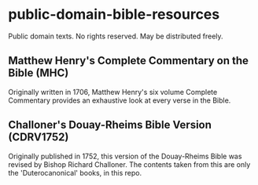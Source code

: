 # public-domain-bible-resources

Public domain texts. No rights reserved. May be distributed freely.

## Matthew Henry's Complete Commentary on the Bible (MHC)
Originally written in 1706, Matthew Henry's six volume Complete Commentary provides an exhaustive look at every verse in the Bible.

## Challoner's Douay-Rheims Bible Version (CDRV1752)
Originally published in 1752, this version of the Douay-Rheims Bible was revised by Bishop Richard Challoner. The contents taken from this are only the 'Duterocanonical' books, in this repo.
